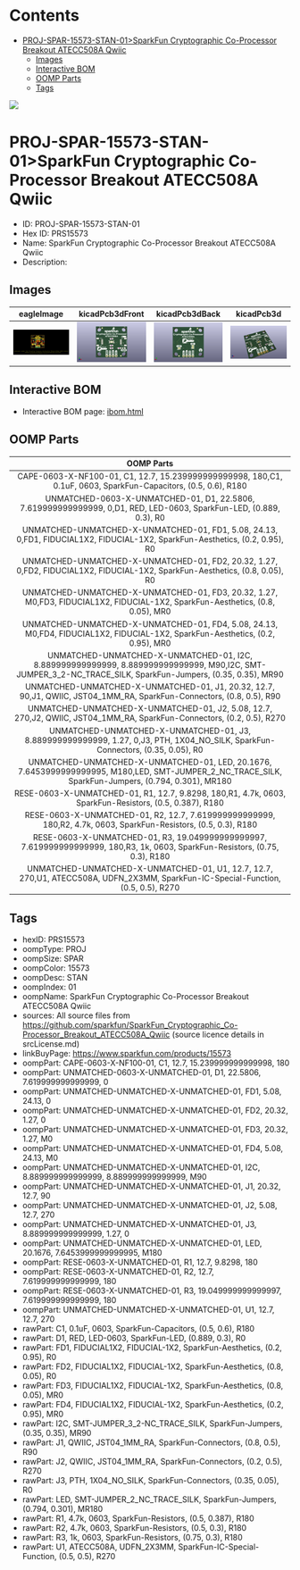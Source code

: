 



Contents
========

* [PROJ-SPAR-15573-STAN-01>SparkFun Cryptographic Co-Processor Breakout ATECC508A Qwiic](#proj-spar-15573-stan-01sparkfun-cryptographic-co-processor-breakout-atecc508a-qwiic)
	* [Images](#images)
	* [Interactive BOM](#interactive-bom)
	* [OOMP Parts](#oomp-parts)
	* [Tags](#tags)
  
![][im]
# PROJ-SPAR-15573-STAN-01>SparkFun Cryptographic Co-Processor Breakout ATECC508A Qwiic

- ID: PROJ-SPAR-15573-STAN-01
- Hex ID: PRS15573
- Name: SparkFun Cryptographic Co-Processor Breakout ATECC508A Qwiic
- Description: 

## Images
  
  

|eagleImage|kicadPcb3dFront|kicadPcb3dBack|kicadPcb3d|
| :---: | :---: | :---: | :---: |
|[![eagleImage](eagleImage_140.png)](eagleImage_600.png)|[![kicadPcb3dFront](kicadPcb3dFront_140.png)](kicadPcb3dFront_600.png)|[![kicadPcb3dBack](kicadPcb3dBack_140.png)](kicadPcb3dBack_600.png)|[![kicadPcb3d](kicadPcb3d_140.png)](kicadPcb3d_600.png)|

## Interactive BOM

- Interactive BOM page: [ibom.html](kicad/bom/ibom.html)

## OOMP Parts
  

|OOMP Parts|
| :---: |
|CAPE-0603-X-NF100-01, C1, 12.7, 15.239999999999998, 180,C1, 0.1uF, 0603, SparkFun-Capacitors, (0.5, 0.6), R180|
|UNMATCHED-0603-X-UNMATCHED-01, D1, 22.5806, 7.619999999999999, 0,D1, RED, LED-0603, SparkFun-LED, (0.889, 0.3), R0|
|UNMATCHED-UNMATCHED-X-UNMATCHED-01, FD1, 5.08, 24.13, 0,FD1, FIDUCIAL1X2, FIDUCIAL-1X2, SparkFun-Aesthetics, (0.2, 0.95), R0|
|UNMATCHED-UNMATCHED-X-UNMATCHED-01, FD2, 20.32, 1.27, 0,FD2, FIDUCIAL1X2, FIDUCIAL-1X2, SparkFun-Aesthetics, (0.8, 0.05), R0|
|UNMATCHED-UNMATCHED-X-UNMATCHED-01, FD3, 20.32, 1.27, M0,FD3, FIDUCIAL1X2, FIDUCIAL-1X2, SparkFun-Aesthetics, (0.8, 0.05), MR0|
|UNMATCHED-UNMATCHED-X-UNMATCHED-01, FD4, 5.08, 24.13, M0,FD4, FIDUCIAL1X2, FIDUCIAL-1X2, SparkFun-Aesthetics, (0.2, 0.95), MR0|
|UNMATCHED-UNMATCHED-X-UNMATCHED-01, I2C, 8.889999999999999, 8.889999999999999, M90,I2C, SMT-JUMPER_3_2-NC_TRACE_SILK, SparkFun-Jumpers, (0.35, 0.35), MR90|
|UNMATCHED-UNMATCHED-X-UNMATCHED-01, J1, 20.32, 12.7, 90,J1, QWIIC, JST04_1MM_RA, SparkFun-Connectors, (0.8, 0.5), R90|
|UNMATCHED-UNMATCHED-X-UNMATCHED-01, J2, 5.08, 12.7, 270,J2, QWIIC, JST04_1MM_RA, SparkFun-Connectors, (0.2, 0.5), R270|
|UNMATCHED-UNMATCHED-X-UNMATCHED-01, J3, 8.889999999999999, 1.27, 0,J3, PTH, 1X04_NO_SILK, SparkFun-Connectors, (0.35, 0.05), R0|
|UNMATCHED-UNMATCHED-X-UNMATCHED-01, LED, 20.1676, 7.6453999999999995, M180,LED, SMT-JUMPER_2_NC_TRACE_SILK, SparkFun-Jumpers, (0.794, 0.301), MR180|
|RESE-0603-X-UNMATCHED-01, R1, 12.7, 9.8298, 180,R1, 4.7k, 0603, SparkFun-Resistors, (0.5, 0.387), R180|
|RESE-0603-X-UNMATCHED-01, R2, 12.7, 7.619999999999999, 180,R2, 4.7k, 0603, SparkFun-Resistors, (0.5, 0.3), R180|
|RESE-0603-X-UNMATCHED-01, R3, 19.049999999999997, 7.619999999999999, 180,R3, 1k, 0603, SparkFun-Resistors, (0.75, 0.3), R180|
|UNMATCHED-UNMATCHED-X-UNMATCHED-01, U1, 12.7, 12.7, 270,U1, ATECC508A, UDFN_2X3MM, SparkFun-IC-Special-Function, (0.5, 0.5), R270|

## Tags

- hexID: PRS15573
- oompType: PROJ
- oompSize: SPAR
- oompColor: 15573
- oompDesc: STAN
- oompIndex: 01
- oompName: SparkFun Cryptographic Co-Processor Breakout ATECC508A Qwiic
- sources: All source files from https://github.com/sparkfun/SparkFun_Cryptographic_Co-Processor_Breakout_ATECC508A_Qwiic (source licence details in srcLicense.md)
- linkBuyPage: https://www.sparkfun.com/products/15573
- oompPart: CAPE-0603-X-NF100-01, C1, 12.7, 15.239999999999998, 180
- oompPart: UNMATCHED-0603-X-UNMATCHED-01, D1, 22.5806, 7.619999999999999, 0
- oompPart: UNMATCHED-UNMATCHED-X-UNMATCHED-01, FD1, 5.08, 24.13, 0
- oompPart: UNMATCHED-UNMATCHED-X-UNMATCHED-01, FD2, 20.32, 1.27, 0
- oompPart: UNMATCHED-UNMATCHED-X-UNMATCHED-01, FD3, 20.32, 1.27, M0
- oompPart: UNMATCHED-UNMATCHED-X-UNMATCHED-01, FD4, 5.08, 24.13, M0
- oompPart: UNMATCHED-UNMATCHED-X-UNMATCHED-01, I2C, 8.889999999999999, 8.889999999999999, M90
- oompPart: UNMATCHED-UNMATCHED-X-UNMATCHED-01, J1, 20.32, 12.7, 90
- oompPart: UNMATCHED-UNMATCHED-X-UNMATCHED-01, J2, 5.08, 12.7, 270
- oompPart: UNMATCHED-UNMATCHED-X-UNMATCHED-01, J3, 8.889999999999999, 1.27, 0
- oompPart: UNMATCHED-UNMATCHED-X-UNMATCHED-01, LED, 20.1676, 7.6453999999999995, M180
- oompPart: RESE-0603-X-UNMATCHED-01, R1, 12.7, 9.8298, 180
- oompPart: RESE-0603-X-UNMATCHED-01, R2, 12.7, 7.619999999999999, 180
- oompPart: RESE-0603-X-UNMATCHED-01, R3, 19.049999999999997, 7.619999999999999, 180
- oompPart: UNMATCHED-UNMATCHED-X-UNMATCHED-01, U1, 12.7, 12.7, 270
- rawPart: C1, 0.1uF, 0603, SparkFun-Capacitors, (0.5, 0.6), R180
- rawPart: D1, RED, LED-0603, SparkFun-LED, (0.889, 0.3), R0
- rawPart: FD1, FIDUCIAL1X2, FIDUCIAL-1X2, SparkFun-Aesthetics, (0.2, 0.95), R0
- rawPart: FD2, FIDUCIAL1X2, FIDUCIAL-1X2, SparkFun-Aesthetics, (0.8, 0.05), R0
- rawPart: FD3, FIDUCIAL1X2, FIDUCIAL-1X2, SparkFun-Aesthetics, (0.8, 0.05), MR0
- rawPart: FD4, FIDUCIAL1X2, FIDUCIAL-1X2, SparkFun-Aesthetics, (0.2, 0.95), MR0
- rawPart: I2C, SMT-JUMPER_3_2-NC_TRACE_SILK, SparkFun-Jumpers, (0.35, 0.35), MR90
- rawPart: J1, QWIIC, JST04_1MM_RA, SparkFun-Connectors, (0.8, 0.5), R90
- rawPart: J2, QWIIC, JST04_1MM_RA, SparkFun-Connectors, (0.2, 0.5), R270
- rawPart: J3, PTH, 1X04_NO_SILK, SparkFun-Connectors, (0.35, 0.05), R0
- rawPart: LED, SMT-JUMPER_2_NC_TRACE_SILK, SparkFun-Jumpers, (0.794, 0.301), MR180
- rawPart: R1, 4.7k, 0603, SparkFun-Resistors, (0.5, 0.387), R180
- rawPart: R2, 4.7k, 0603, SparkFun-Resistors, (0.5, 0.3), R180
- rawPart: R3, 1k, 0603, SparkFun-Resistors, (0.75, 0.3), R180
- rawPart: U1, ATECC508A, UDFN_2X3MM, SparkFun-IC-Special-Function, (0.5, 0.5), R270



[im]: kicadPcb3d_450.png
